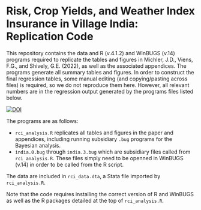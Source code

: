 # Risk, Crop Yields, and Weather Index Insurance in Village India: Replication Code
This repository contains the data and R (v.4.1.2) and WinBUGS (v.14) programs required to replicate the tables and figures in Michler, J.D., Viens, F.G., and Shively, G.E. (2022), as well as the associated appendices. The programs generate all summary tables and figures. In order to construct the final regression tables, some manual editing (and copying/pasting across files) is required, so we do not reproduce them here. However, all relevant numbers are in the regression output generated by the programs files listed below.

[![DOI](https://zenodo.org/badge/484186941.svg)](https://zenodo.org/badge/latestdoi/484186941)


The programs are as follows:
- `rci_analysis.R` replicates all tables and figures in the paper and appendices, including running subsidiary `.bug` programs for the Bayesian analysis.
- `india.0.bug` through `india.3.bug` which are subsidiary files called from `rci_analysis.R`. These files simply need to be openned in WinBUGS (v.14) in order to be called from the R script.

The data are included in `rci_data.dta`, a Stata file imported by `rci_analysis.R`.

Note that the code requires installing the correct version of R and WinBUGS as well as the R packages detailed at the top of `rci_analysis.R`.
